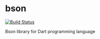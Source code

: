 bson
=========
[![Build Status](https://travis-ci.org/vadimtsushko/bson.svg?branch=master)](https://travis-ci.org/vadimtsushko/bson.svg?branch=master)

Bson library for Dart programming language
